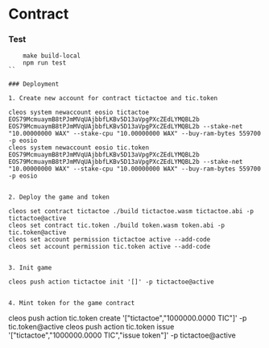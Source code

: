# Contract

### Test

```
    make build-local
    npm run test
``

### Deployment

1. Create new account for contract tictactoe and tic.token

```
    cleos system newaccount eosio tictactoe EOS79McmuaymB8tPJmMVqUAjbbfLKBv5D13aVpgPXcZEdLYMQBL2b EOS79McmuaymB8tPJmMVqUAjbbfLKBv5D13aVpgPXcZEdLYMQBL2b --stake-net "10.00000000 WAX" --stake-cpu "10.00000000 WAX" --buy-ram-bytes 559700 -p eosio
    cleos system newaccount eosio tic.token EOS79McmuaymB8tPJmMVqUAjbbfLKBv5D13aVpgPXcZEdLYMQBL2b EOS79McmuaymB8tPJmMVqUAjbbfLKBv5D13aVpgPXcZEdLYMQBL2b --stake-net "10.00000000 WAX" --stake-cpu "10.00000000 WAX" --buy-ram-bytes 559700 -p eosio
```

2. Deploy the game and token

```
    cleos set contract tictactoe ./build tictactoe.wasm tictactoe.abi -p tictactoe@active
    cleos set contract tic.token ./build token.wasm token.abi -p tic.token@active
    cleos set account permission tictactoe active --add-code
    cleos set account permission tic.token active --add-code
```

3. Init game

```
    cleos push action tictactoe init '[]' -p tictactoe@active
```

4. Mint token for the game contract

```
cleos push action tic.token create '["tictactoe","1000000.0000 TIC"]' -p tic.token@active
cleos push action tic.token issue '["tictactoe","1000000.0000 TIC","issue token"]' -p tictactoe@active
```